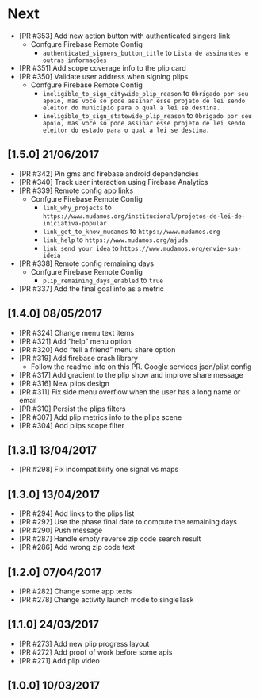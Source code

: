 # Next

* [PR #353] Add new action button with authenticated singers link
  - Confgure Firebase Remote Config
    - `authenticated_signers_button_title` to `Lista de assinantes e outras informações`
* [PR #351] Add scope coverage info to the plip card
* [PR #350] Validate user address when signing plips
  - Confgure Firebase Remote Config
    - `ineligible_to_sign_citywide_plip_reason` to `Obrigado por seu apoio, mas você só pode assinar esse projeto de lei sendo eleitor do município para o qual a lei se destina.`
    - `ineligible_to_sign_statewide_plip_reason` to `Obrigado por seu apoio, mas você só pode assinar esse projeto de lei sendo eleitor do estado para o qual a lei se destina.`

## [1.5.0] 21/06/2017

* [PR #342] Pin gms and firebase android dependencies
* [PR #340] Track user interaction using Firebase Analytics
* [PR #339] Remote config app links
  - Confgure Firebase Remote Config
    - `link_why_projects` to `https://www.mudamos.org/institucional/projetos-de-lei-de-iniciativa-popular`
    - `link_get_to_know_mudamos` to `https://www.mudamos.org`
    - `link_help` to `https://www.mudamos.org/ajuda`
    - `link_send_your_idea` to `https://www.mudamos.org/envie-sua-ideia`
* [PR #338] Remote config remaining days
  - Confgure Firebase Remote Config
    - `plip_remaining_days_enabled` to `true`
* [PR #337] Add the final goal info as a metric

## [1.4.0] 08/05/2017

* [PR #324] Change menu text items
* [PR #321] Add “help” menu option
* [PR #320] Add “tell a friend” menu share option
* [PR #319] Add firebase crash library
  - Follow the readme info on this PR. Google services json/plist config
* [PR #317] Add gradient to the plip show and improve share message
* [PR #316] New plips design
* [PR #311] Fix side menu overflow when the user has a long name or email
* [PR #310] Persist the plips filters
* [PR #307] Add plip metrics info to the plips scene
* [PR #304] Add plips scope filter

## [1.3.1] 13/04/2017

* [PR #298] Fix incompatibility one signal vs maps

## [1.3.0] 13/04/2017

* [PR #294] Add links to the plips list
* [PR #292] Use the phase final date to compute the remaining days
* [PR #290] Push message
* [PR #287] Handle empty reverse zip code search result
* [PR #286] Add wrong zip code text

## [1.2.0] 07/04/2017

* [PR #282] Change some app texts
* [PR #278] Change activity launch mode to singleTask

## [1.1.0] 24/03/2017

* [PR #273] Add new plip progress layout
* [PR #272] Add proof of work before some apis
* [PR #271] Add plip video

## [1.0.0] 10/03/2017
